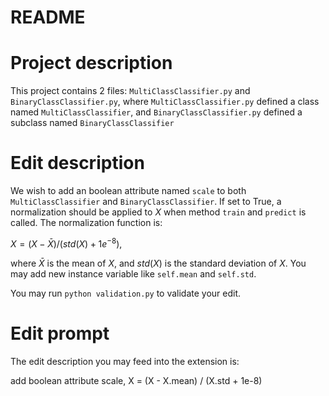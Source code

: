 # README

# Project description
This project contains 2 files: `MultiClassClassifier.py` and `BinaryClassClassifier.py`, where `MultiClassClassifier.py` defined a class named `MultiClassClassifier`, and `BinaryClassClassifier.py` defined a subclass named `BinaryClassClassifier`

# Edit description
We wish to add an boolean attribute named `scale` to both `MultiClassClassifier` and `BinaryClassClassifier`. If set to True, a normalization should be applied to $X$ when method `train` and `predict` is called. The normalization function is:

$X = (X-\bar{X})/(std(X)+1e^{-8})$, 

where $\bar{X}$ is the mean of $X$, and $std(X)$ is the standard deviation of $X$. You may add new instance variable like `self.mean` and `self.std`.

You may run `python validation.py` to validate your edit.

# Edit prompt
The edit description you may feed into the extension is:

add boolean attribute scale, X = (X - X.mean) / (X.std + 1e-8)
